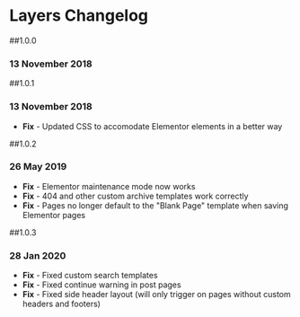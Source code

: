 # Layers Changelog

##1.0.0
### 13 November 2018

##1.0.1
### 13 November 2018

* **Fix** - Updated CSS to accomodate Elementor elements in a better way

##1.0.2
### 26 May 2019

* **Fix** - Elementor maintenance mode now works
* **Fix** - 404 and other custom archive templates work correctly
* **Fix** - Pages no longer default to the "Blank Page" template when saving Elementor pages


##1.0.3
### 28 Jan 2020

* **Fix** - Fixed custom search templates
* **Fix** - Fixed continue warning in post pages
* **Fix** - Fixed side header layout (will only trigger on pages without custom headers and footers)